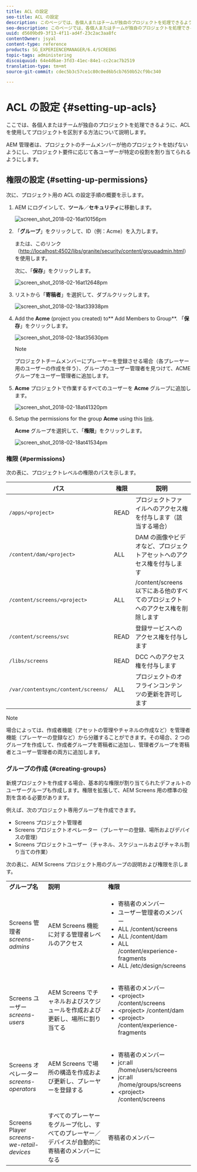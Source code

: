 ```yaml
---
title: ACL の設定
seo-title: ACL の設定
description: このページでは、各個人またはチームが独自のプロジェクトを処理できるように、ACL を使用してプロジェクトを区別する方法について説明します。
seo-description: このページでは、各個人またはチームが独自のプロジェクトを処理できるように、ACL を使用してプロジェクトを区別する方法について説明します。
uuid: d5609bd9-3f13-4f11-ad4f-23c2ac3aa8fc
contentOwner: jsyal
content-type: reference
products: SG_EXPERIENCEMANAGER/6.4/SCREENS
topic-tags: administering
discoiquuid: 64e4d6ae-3fd3-41ec-84e1-cc2cac7b2519
translation-type: tm+mt
source-git-commit: cdec5b3c57ce1c80c0ed6b5cb7650b52cf9bc340

---
```



# ACL の設定 {#setting-up-acls}

ここでは、各個人またはチームが独自のプロジェクトを処理できるように、ACL を使用してプロジェクトを区別する方法について説明します。

AEM 管理者は、プロジェクトのチームメンバーが他のプロジェクトを妨げないようにし、プロジェクト要件に応じて各ユーザーが特定の役割を割り当てられるようにします。

## 権限の設定 {#setting-up-permissions}

次に、プロジェクト用の ACL の設定手順の概要を示します。

1. AEM にログインして、**ツール**／**セキュリティ**&#x200B;に移動します。

   ![screen_shot_2018-02-16at10156pm](assets/screen_shot_2018-02-16at10156pm.png)

1. 「**グループ**」をクリックして、ID（例：Acme）を入力します。

   または、このリンク（[http://localhost:4502/libs/granite/security/content/groupadmin.html](http://localhost:4502/libs/granite/security/content/groupadmin.html)）を使用します。

   次に、「**保存**」をクリックします。

   ![screen_shot_2018-02-16at12648pm](assets/screen_shot_2018-02-16at12648pm.png)

1. リストから「**寄稿者**」を選択して、ダブルクリックします。

   ![screen_shot_2018-02-18at33938pm](assets/screen_shot_2018-02-18at33938pm.png)

1. Add the **Acme** (project you created) to** Add Members to Group**. 「**保存**」をクリックします。

   ![screen_shot_2018-02-18at35630pm](assets/screen_shot_2018-02-18at35630pm.png)

   >[!NOTE]
   >
   >プロジェクトチームメンバーにプレーヤーを登録させる場合（各プレーヤー用のユーザーの作成を伴う）、グループのユーザー管理者を見つけて、ACME グループをユーザー管理者に追加します。

1. **Acme** プロジェクトで作業するすべてのユーザーを **Acme** グループに追加します。

   ![screen_shot_2018-02-18at41320pm](assets/screen_shot_2018-02-18at41320pm.png)

1. Setup the permissions for the group **Acme** using this [link](http://localhost:4502/useradmin).

   **Acme** グループを選択して、「**権限**」をクリックします。

   ![screen_shot_2018-02-18at41534pm](assets/screen_shot_2018-02-18at41534pm.png)

### 権限 {#permissions}

次の表に、プロジェクトレベルの権限のパスを示します。

| **パス** | **権限** | **説明** |
|---|---|---|
| `/apps/<project>` | READ | プロジェクトファイルへのアクセス権を付与します（該当する場合） |
| `/content/dam/<project>` | ALL | DAM の画像やビデオなど、プロジェクトアセットへのアクセス権を付与します |
| `/content/screens/<project>` | ALL | /content/screens 以下にある他のすべてのプロジェクトへのアクセス権を削除します |
| `/content/screens/svc` | READ | 登録サービスへのアクセス権を付与します |
| `/libs/screens` | READ | DCC へのアクセス権を付与します |
| `/var/contentsync/content/screens/` | ALL | プロジェクトのオフラインコンテンツの更新を許可します |

>[!NOTE]
>
>場合によっては、作成者機能（アセットの管理やチャネルの作成など）を管理者機能（プレーヤーの登録など）から分離することができます。その場合、2 つのグループを作成して、作成者グループを寄稿者に追加し、管理者グループを寄稿者とユーザー管理者の両方に追加します。

### グループの作成 {#creating-groups}

新規プロジェクトを作成する場合、基本的な権限が割り当てられたデフォルトのユーザーグループも作成します。権限を拡張して、AEM Screens 用の標準の役割を含める必要があります。

例えば、次のプロジェクト専用グループを作成できます。

* Screens プロジェクト管理者
* Screens プロジェクトオペレーター（プレーヤーの登録、場所およびデバイスの管理）
* Screens プロジェクトユーザー（チャネル、スケジュールおよびチャネル割り当ての作業）

次の表に、AEM Screens プロジェクト用のグループの説明および権限を示します。

<table> 
 <tbody>
  <tr>
   <td><strong>グループ名</strong></td> 
   <td><strong>説明</strong></td> 
   <td><strong>権限</strong></td> 
  </tr>
  <tr>
   <td>Screens 管理者<br /> <em>screens-admins</em></td> 
   <td>AEM Screens 機能に対する管理者レベルのアクセス</td> 
   <td>
    <ul> 
     <li>寄稿者のメンバー</li> 
     <li>ユーザー管理者のメンバー</li> 
     <li>ALL /content/screens</li> 
     <li>ALL /content/dam</li> 
     <li>ALL /content/experience-fragments</li> 
     <li>ALL /etc/design/screens</li> 
    </ul> </td> 
  </tr>
  <tr>
   <td>Screens ユーザー<br /> <em>screens-users</em></td> 
   <td>AEM Screens でチャネルおよびスケジュールを作成および更新し、場所に割り当てる</td> 
   <td>
    <ul> 
     <li>寄稿者のメンバー</li> 
     <li>&lt;project&gt; /content/screens</li> 
     <li>&lt;project&gt; /content/dam</li> 
     <li>&lt;project&gt; /content/experience-fragments</li> 
    </ul> </td> 
  </tr>
  <tr>
   <td>Screens オペレーター<br /> <em>screens-operators</em></td> 
   <td>AEM Screens で場所の構造を作成および更新し、プレーヤーを登録する</td> 
   <td>
    <ul> 
     <li>寄稿者のメンバー</li> 
     <li>jcr:all /home/users/screens</li> 
     <li>jcr:all /home/groups/screens</li> 
     <li>&lt;project&gt; /content/screens</li> 
    </ul> </td> 
  </tr>
  <tr>
   <td>Screens Player<br /> <em>screens-we-retail-devices</em></td> 
   <td>すべてのプレーヤーをグループ化し、すべてのプレーヤー／デバイスが自動的に寄稿者のメンバーになる</td> 
   <td><p> 寄稿者のメンバー</p> </td> 
  </tr>
 </tbody>
</table>


